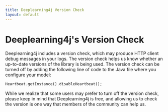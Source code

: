 ```yaml
---
title: Deeplearning4j Version Check
layout: default
---
```


# Deeplearning4j's Version Check

Deeplearning4j includes a version check, which may produce HTTP client debug messages in your logs. The version check helps us know whether an up-to-date versions of the library is being used. The version check can be turned off by adding the following line of code to the Java file where you configure your model:

    Heartbeat.getInstance().disableHeartbeat();

While we realize that some users may prefer to turn off the version check, please keep in mind that Deeplearning4j is free, and allowing us to check the version is one way that members of the community can help us. 
